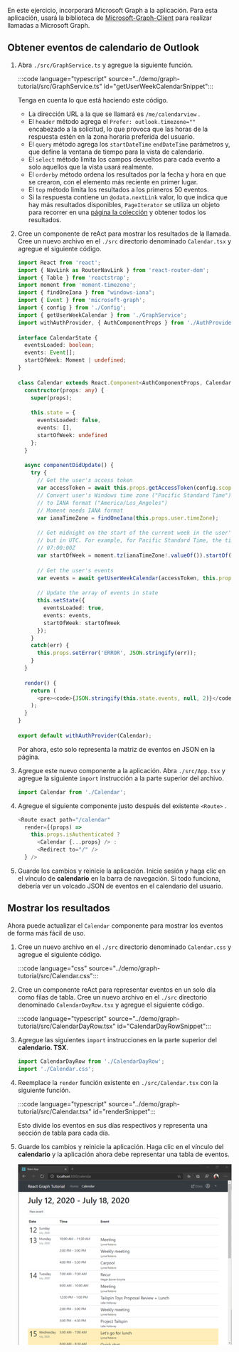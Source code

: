 <!-- markdownlint-disable MD002 MD041 -->

En este ejercicio, incorporará Microsoft Graph a la aplicación. Para esta aplicación, usará la biblioteca de [Microsoft-Graph-Client](https://github.com/microsoftgraph/msgraph-sdk-javascript) para realizar llamadas a Microsoft Graph.

## <a name="get-calendar-events-from-outlook"></a>Obtener eventos de calendario de Outlook

1. Abra `./src/GraphService.ts` y agregue la siguiente función.

    :::code language="typescript" source="../demo/graph-tutorial/src/GraphService.ts" id="getUserWeekCalendarSnippet":::

    Tenga en cuenta lo que está haciendo este código.

    - La dirección URL a la que se llamará es `/me/calendarview` .
    - El `header` método agrega el `Prefer: outlook.timezone=""` encabezado a la solicitud, lo que provoca que las horas de la respuesta estén en la zona horaria preferida del usuario.
    - El `query` método agrega los `startDateTime` `endDateTime` parámetros y, que define la ventana de tiempo para la vista de calendario.
    - El `select` método limita los campos devueltos para cada evento a solo aquellos que la vista usará realmente.
    - El `orderby` método ordena los resultados por la fecha y hora en que se crearon, con el elemento más reciente en primer lugar.
    - El `top` método limita los resultados a los primeros 50 eventos.
    - Si la respuesta contiene un `@odata.nextLink` valor, lo que indica que hay más resultados disponibles, `PageIterator` se utiliza un objeto para recorrer en una [página la colección](https://docs.microsoft.com/graph/sdks/paging?tabs=typeScript) y obtener todos los resultados.

1. Cree un componente de reAct para mostrar los resultados de la llamada. Cree un nuevo archivo en el `./src` directorio denominado `Calendar.tsx` y agregue el siguiente código.

    ```typescript
    import React from 'react';
    import { NavLink as RouterNavLink } from 'react-router-dom';
    import { Table } from 'reactstrap';
    import moment from 'moment-timezone';
    import { findOneIana } from "windows-iana";
    import { Event } from 'microsoft-graph';
    import { config } from './Config';
    import { getUserWeekCalendar } from './GraphService';
    import withAuthProvider, { AuthComponentProps } from './AuthProvider';

    interface CalendarState {
      eventsLoaded: boolean;
      events: Event[];
      startOfWeek: Moment | undefined;
    }

    class Calendar extends React.Component<AuthComponentProps, CalendarState> {
      constructor(props: any) {
        super(props);

        this.state = {
          eventsLoaded: false,
          events: [],
          startOfWeek: undefined
        };
      }

      async componentDidUpdate() {
        try {
          // Get the user's access token
          var accessToken = await this.props.getAccessToken(config.scopes);
          // Convert user's Windows time zone ("Pacific Standard Time")
          // to IANA format ("America/Los_Angeles")
          // Moment needs IANA format
          var ianaTimeZone = findOneIana(this.props.user.timeZone);

          // Get midnight on the start of the current week in the user's timezone,
          // but in UTC. For example, for Pacific Standard Time, the time value would be
          // 07:00:00Z
          var startOfWeek = moment.tz(ianaTimeZone!.valueOf()).startOf('week').utc();

          // Get the user's events
          var events = await getUserWeekCalendar(accessToken, this.props.user.timeZone, startOfWeek);

          // Update the array of events in state
          this.setState({
            eventsLoaded: true,
            events: events,
            startOfWeek: startOfWeek
          });
        }
        catch(err) {
          this.props.setError('ERROR', JSON.stringify(err));
        }
      }

      render() {
        return (
          <pre><code>{JSON.stringify(this.state.events, null, 2)}</code></pre>
        );
      }
    }

    export default withAuthProvider(Calendar);
    ```

    Por ahora, esto solo representa la matriz de eventos en JSON en la página.

1. Agregue este nuevo componente a la aplicación. Abra `./src/App.tsx` y agregue la siguiente `import` instrucción a la parte superior del archivo.

    ```typescript
    import Calendar from './Calendar';
    ```

1. Agregue el siguiente componente justo después del existente `<Route>` .

    ```typescript
    <Route exact path="/calendar"
      render={(props) =>
        this.props.isAuthenticated ?
          <Calendar {...props} /> :
          <Redirect to="/" />
      } />
    ```

1. Guarde los cambios y reinicie la aplicación. Inicie sesión y haga clic en el vínculo de **calendario** en la barra de navegación. Si todo funciona, debería ver un volcado JSON de eventos en el calendario del usuario.

## <a name="display-the-results"></a>Mostrar los resultados

Ahora puede actualizar el `Calendar` componente para mostrar los eventos de forma más fácil de uso.

1. Cree un nuevo archivo en el `./src` directorio denominado `Calendar.css` y agregue el siguiente código.

    :::code language="css" source="../demo/graph-tutorial/src/Calendar.css":::

1. Cree un componente reAct para representar eventos en un solo día como filas de tabla. Cree un nuevo archivo en el `./src` directorio denominado `CalendarDayRow.tsx` y agregue el siguiente código.

    :::code language="typescript" source="../demo/graph-tutorial/src/CalendarDayRow.tsx" id="CalendarDayRowSnippet":::

1. Agregue las siguientes `import` instrucciones en la parte superior del **calendario. TSX**.

    ```typescript
    import CalendarDayRow from './CalendarDayRow';
    import './Calendar.css';
    ```

1. Reemplace la `render` función existente en `./src/Calendar.tsx` con la siguiente función.

    :::code language="typescript" source="../demo/graph-tutorial/src/Calendar.tsx" id="renderSnippet":::

    Esto divide los eventos en sus días respectivos y representa una sección de tabla para cada día.

1. Guarde los cambios y reinicie la aplicación. Haga clic en el vínculo del **calendario** y la aplicación ahora debe representar una tabla de eventos.

    ![Captura de pantalla de la tabla de eventos](./images/add-msgraph-01.png)

